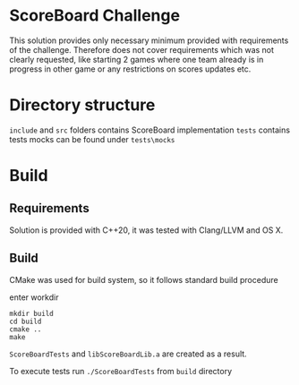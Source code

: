 # ScoreBoard Challenge
This solution provides only necessary minimum provided with requirements of the challenge. Therefore does not cover requirements which was not clearly requested, like starting 2 games where one team already is in progress in other game or any restrictions on scores updates etc.

# Directory structure
`include` and `src` folders contains ScoreBoard implementation
`tests` contains tests
mocks can be found under `tests\mocks`

# Build
## Requirements

Solution is provided with C++20, it was tested with Clang/LLVM and OS X.

## Build
CMake was used for build system, so it follows standard build procedure

enter workdir
```
mkdir build
cd build
cmake ..
make
```

`ScoreBoardTests` and `libScoreBoardLib.a` are created as a result.

To execute tests run `./ScoreBoardTests` from `build` directory